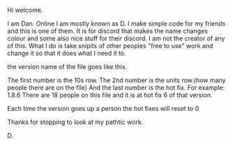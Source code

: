 Hi welcome. 

I am Dan. Online I am mostly known as D.
I make simple code for my friends and this is one of them. It is for discord that makes the name changes colour and some also nice stuff for their discord. I am not the creator of any of this. What I do is take snipits of other peoples "free to use" work and change it so that it does what I need it to.

the version name of the file goes like this.

The first number is the 10s row. The 2nd number is the units row.(how many people there are on the file) And the last number is the hot fix. For example:
1.8.6
There are 18 people on this file and it is at hot fix 6 of that version. 

Each time the version goes up a person the hot fixes will reset to 0

Thanks for stopping to look at my pathtic work.

D.
